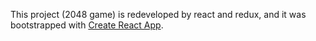 This project (2048 game) is redeveloped by react and redux, and it was bootstrapped with [Create React App](https://github.com/facebookincubator/create-react-app).

